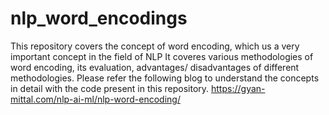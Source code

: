# nlp_word_encodings
This repository covers the concept of word encoding, which us a very important concept in the field of NLP It coveres various methodologies of word encoding, its evaluation, advantages/ disadvantages of different methodologies. Please refer the following blog to understand the concepts in detail with the code present in this repository.
https://gyan-mittal.com/nlp-ai-ml/nlp-word-encoding/
